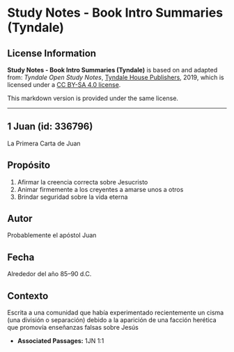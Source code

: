 # Study Notes - Book Intro Summaries (Tyndale)

## License Information

**Study Notes - Book Intro Summaries (Tyndale)** is based on and adapted from: _Tyndale Open Study Notes_, [Tyndale House Publishers](https://tyndaleopenresources.com/), 2019, which is licensed under a [CC BY-SA 4.0 license](https://creativecommons.org/licenses/by-sa/4.0/legalcode.en).

This markdown version is provided under the same license.



--------------------------------

## 1 Juan (id: 336796)

La Primera Carta de Juan

Propósito
---------

1. Afirmar la creencia correcta sobre Jesucristo
2. Animar firmemente a los creyentes a amarse unos a otros
3. Brindar seguridad sobre la vida eterna

Autor
-----

Probablemente el apóstol Juan

Fecha
-----

Alrededor del año 85–90 d.C.

Contexto
--------

Escrita a una comunidad que había experimentado recientemente un cisma (una división o separación) debido a la aparición de una facción herética que promovía enseñanzas falsas sobre Jesús

* **Associated Passages:** 1JN 1:1

